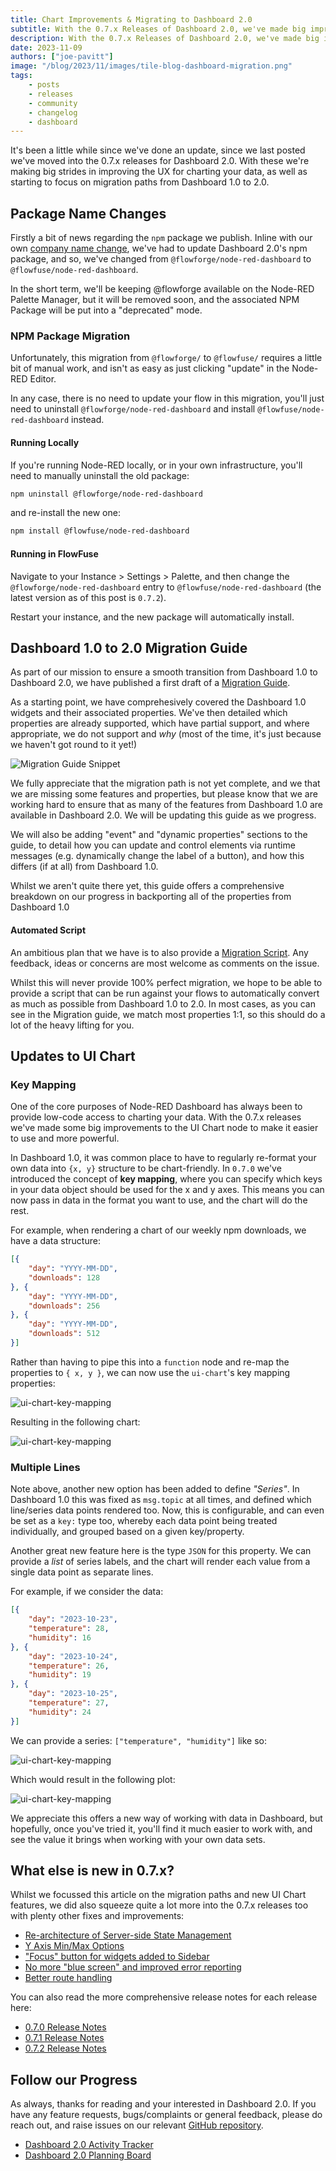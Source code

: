 ```yaml
---
title: Chart Improvements & Migrating to Dashboard 2.0
subtitle: With the 0.7.x Releases of Dashboard 2.0, we've made big improvements to Charts, generated a migration guide, and much more...
description: With the 0.7.x Releases of Dashboard 2.0, we've made big improvements to Charts, generated a migration guide, and much more...
date: 2023-11-09
authors: ["joe-pavitt"]
image: "/blog/2023/11/images/tile-blog-dashboard-migration.png"
tags:
    - posts
    - releases
    - community
    - changelog
    - dashboard
---
```


It's been a little while since we've done an update, since we last posted we've moved into the 0.7.x releases for Dashboard 2.0. With these we're making big strides in improving the UX for charting your data, as well as starting to focus on migration paths from Dashboard 1.0 to 2.0.

<!--more-->

## Package Name Changes

Firstly a bit of news regarding the `npm` package we publish. Inline with our own [company name change](https://flowfuse.com/blog/2023/08/flowforge-is-now-flowfuse), we've had to update Dashboard 2.0's npm package, and so, we've changed from `@flowforge/node-red-dashboard` to `@flowfuse/node-red-dashboard`.

In the short term, we'll be keeping @flowforge available on the Node-RED Palette Manager, but it will be removed soon, and the associated NPM Package will be put into a "deprecated" mode.

### NPM Package Migration

Unfortunately, this migration from `@flowforge/` to `@flowfuse/` requires a little bit of manual work, and isn't as easy as just clicking "update" in the Node-RED Editor.

In any case, there is no need to update your flow in this migration, you'll just need to uninstall `@flowforge/node-red-dashboard` and install `@flowfuse/node-red-dashboard` instead.

#### Running Locally

If you're running Node-RED locally, or in your own infrastructure, you'll need to manually uninstall the old package:

```bash
npm uninstall @flowforge/node-red-dashboard
```

and re-install the new one:

```bash
npm install @flowfuse/node-red-dashboard
```

#### Running in FlowFuse

Navigate to your Instance > Settings > Palette, and then change the `@flowforge/node-red-dashboard` entry to `@flowfuse/node-red-dashboard` (the latest version as of this post is `0.7.2`).

Restart your instance, and the new package will automatically install.

## Dashboard 1.0 to 2.0 Migration Guide

As part of our mission to ensure a smooth transition from Dashboard 1.0 to Dashboard 2.0, we have published a first draft of a [Migration Guide](https://dashboard.flowfuse.com/user/migration.html).

As a starting point, we have comprehesively covered the Dashboard 1.0 widgets and their associated properties. We've then detailed which properties are already supported, which have partial support, and where appropriate, we do not support and _why_ (most of the time, it's just because we haven't got round to it yet!)

![Migration Guide Snippet](./images/migration-guide-snippet.png)

We fully appreciate that the migration path is not yet complete, and we that we are missing some features and properties, but please know that we are working hard to ensure that as many of the features from Dashboard 1.0 are available in Dashboard 2.0. We will be updating this guide as we progress. 

We will also be adding "event" and "dynamic properties" sections to the guide, to detail how you can update and control elements via runtime messages (e.g. dynamically change the label of a button), and how this differs (if at all) from Dashboard 1.0.

Whilst we aren't quite there yet, this guide offers a comprehensive breakdown on our progress in backporting all of the properties from Dashboard 1.0

#### Automated Script

An ambitious plan that we have is to also provide a [Migration Script](https://github.com/FlowFuse/node-red-dashboard/issues/261). Any feedback, ideas or concerns are most welcome as comments on the issue.

Whilst this will never provide 100% perfect migration, we hope to be able to provide a script that can be run against your flows to automatically convert as much as possible from Dashboard 1.0 to 2.0. In most cases, as you can see in the Migration guide, we match most properties 1:1, so this should do a lot of the heavy lifting for you.

## Updates to UI Chart

### Key Mapping

One of the core purposes of Node-RED Dashboard has always been to provide low-code access to charting your data. With the 0.7.x releases we've made some big improvements to the UI Chart node to make it easier to use and more powerful. 

In Dashboard 1.0, it was common place to have to regularly re-format your own data into `{x, y}` structure to be chart-friendly. In `0.7.0` we've introduced the concept of **key mapping**, where you can specify which keys in your data object should be used for the x and y axes. This means you can now pass in data in the format you want to use, and the chart will do the rest.

For example, when rendering a chart of our weekly npm downloads, we have a data structure:

```json
[{
    "day": "YYYY-MM-DD",
    "downloads": 128
}, {
    "day": "YYYY-MM-DD",
    "downloads": 256
}, {
    "day": "YYYY-MM-DD",
    "downloads": 512
}]
```

Rather than having to pipe this into a `function` node and re-map the properties to `{ x, y }`, we can now use the `ui-chart`'s key mapping properties:

![ui-chart-key-mapping](./images/ui-chart-keymap-properties.png)

Resulting in the following chart:

![ui-chart-key-mapping](./images/ui-chart-mapping.png)

### Multiple Lines

Note above, another new option has been added to define _"Series"_. In Dashboard 1.0 this was fixed as `msg.topic` at all times, and defined which line/series data points rendered too. Now, this is configurable, and can even be set as a `key:` type too, whereby each data point being treated individually, and grouped based on a given key/property.

Another great new feature here is the type `JSON` for this property. We can provide a _list_ of series labels, and the chart will render each value from a single data point as separate lines.

For example, if we consider the data:

```json
[{
    "day": "2023-10-23",
    "temperature": 28,
    "humidity": 16
}, {
    "day": "2023-10-24",
    "temperature": 26,
    "humidity": 19
}, {
    "day": "2023-10-25",
    "temperature": 27,
    "humidity": 24
}]
```

We can provide a series: `["temperature", "humidity"]` like so:

![ui-chart-key-mapping](./images/ui-chart-series-property.png)

Which would result in the following plot:

![ui-chart-key-mapping](./images/ui-chart-multipoint.png)

We appreciate this offers a new way of working with data in Dashboard, but hopefully, once you've tried it, you'll find it much easier to work with, and see the value it brings when working with your own data sets.

## What else is new in 0.7.x?

Whilst we focussed this article on the migration paths and new UI Chart features, we did also squeeze quite a lot more into the 0.7.x releases too with plenty other fixes and improvements:

- [Re-architecture of Server-side State Management](https://github.com/FlowFuse/node-red-dashboard/pull/279)
- [Y Axis Min/Max Options](https://github.com/FlowFuse/node-red-dashboard/pull/327)
- ["Focus" button for widgets added to Sidebar](https://github.com/FlowFuse/node-red-dashboard/pull/320)
- [No more "blue screen" and improved error reporting](https://github.com/FlowFuse/node-red-dashboard/pull/310)
- [Better route handling](https://github.com/FlowFuse/node-red-dashboard/pull/301)


You can also read the more comprehensive release notes for each release here:

- [0.7.0 Release Notes](https://github.com/FlowFuse/node-red-dashboard/releases/tag/v0.7.0)
- [0.7.1 Release Notes](https://github.com/FlowFuse/node-red-dashboard/releases/tag/v0.7.1)
- [0.7.2 Release Notes](https://github.com/FlowFuse/node-red-dashboard/releases/tag/v0.7.2)

## Follow our Progress

As always, thanks for reading and your interested in Dashboard 2.0. If you have any feature requests, bugs/complaints or general feedback, please do reach out, and raise issues on our relevant [GitHub repository](https://github.com/FlowFuse/node-red-dashboard).

- [Dashboard 2.0 Activity Tracker](https://github.com/orgs/FlowFuse/projects/15/views/1)
- [Dashboard 2.0 Planning Board](https://github.com/orgs/FlowFuse/projects/15/views/4)